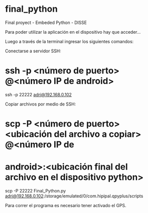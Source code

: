# final_python
Final proyect - Embeded Python - DISSE

Para poder utilizar la aplicación en el dispositivo hay que acceder...



Luego a través de la terminal ingresar los siguientes comandos:

Conectarse a servidor SSH:

# ssh -p <número de puerto> <usuario>@<número IP de android>
ssh -p 22222 adri@192.168.0.102

Copiar archivos por medio de SSH:

# scp -P <número de puerto> <ubicación del archivo a copiar> <usuario>@<número IP de
# android>:<ubicación final del archivo en el dispositivo python>
scp -P 22222 Final_Python.py adri@192.168.0.102:/storage/emulated/0/com.hipipal.qpyplus/scripts




Para correr el programa es necesario tener activado el GPS.
